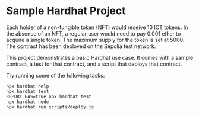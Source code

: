 # Sample Hardhat Project

Each holder of a non-fungible token (NFT) would receive 10 ICT tokens. In the absence of an NFT, a regular user would need to pay 0.001 ether to acquire a single token. The maximum supply for the token is set at 5000. The contract has been deployed on the Sepolia test network.

This project demonstrates a basic Hardhat use case. It comes with a sample contract, a test for that contract, and a script that deploys that contract.

Try running some of the following tasks:

```shell
npx hardhat help
npx hardhat test
REPORT_GAS=true npx hardhat test
npx hardhat node
npx hardhat run scripts/deploy.js
```


